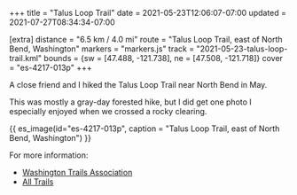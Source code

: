 +++
title = "Talus Loop Trail"
date = 2021-05-23T12:06:07-07:00
updated = 2021-07-27T08:34:34-07:00

[extra]
distance = "6.5 km / 4.0 mi"
route = "Talus Loop Trail, east of North Bend, Washington"
markers = "markers.js"
track = "2021-05-23-talus-loop-trail.kml"
bounds = {sw = [47.488, -121.738], ne = [47.508, -121.718]}
cover = "es-4217-013p"
+++

A close friend and I hiked the Talus Loop Trail near North Bend in May.

<!-- more -->

This was mostly a gray-day forested hike, but I did get one photo I especially enjoyed when we crossed a rocky clearing.

{{ es_image(id="es-4217-013p", caption = "Talus Loop Trail, east of North Bend, Washington") }}

For more information:

* [Washington Trails Association](https://www.wta.org/go-hiking/hikes/talus-loop)
* [All Trails](https://www.alltrails.com/trail/us/washington/talus-loop-trail)

